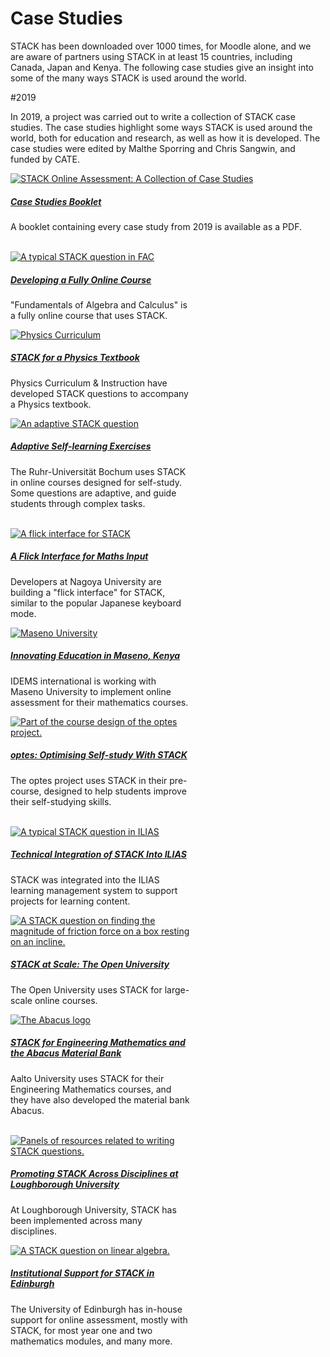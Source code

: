 # Case Studies

STACK has been downloaded over 1000 times, for Moodle alone, and we are aware of partners using STACK in at least 15 countries, including Canada, Japan and Kenya. The following case studies give an insight into some of the many ways STACK is used around the world.

#2019

In 2019, a project was carried out to write a collection of STACK case studies. The case studies highlight some ways STACK is used around the world, both for education and research, as well as how it is developed. The case studies were edited by Malthe Sporring and Chris Sangwin, and funded by CATE.

<!--<div class="card">
  <h5 class="card-header">Case Studies Booklet</h5>
  <div class="card-body">
    <p class="card-text">A booklet containing every case study from 2019 is available as a PDF.</p>
    <a href="%CONTENT/2019-cate-case-studies.pdf" class="btn btn-primary">Case Studies Booklet</a>
  </div>
</div>-->

<div class="card" style="width: min(100%,50rem);">
  <a href="MISSING"><img class="card-img-top" src="2019/Images/CaseStudy_thumbnail.png" alt="STACK Online Assessment: A Collection of Case Studies"></a>
  <div class="card-body">
    <a href="MISSING"><h5 class="card-title">Case Studies Booklet</h5></a>
    <p class="card-text">A booklet containing every case study from 2019 is available as a PDF.</p>
  </div>
</div>

<br>

<div class="card-deck">
    <div class="card" style="width: 18rem;">
      <a href="2019/FAC"><img class="card-img-top" src="2019/Images/FAC_thumbnail.png" alt="A typical STACK question in FAC"></a>
      <div class="card-body">
        <a href="2019/FAC"><h5 class="card-title">Developing a Fully Online Course</h5></a>
        <p class="card-text">"Fundamentals of Algebra and Calculus" is a fully online course that uses STACK.</p>
      </div>
  </div>
    <div class="card" style="width: 18rem;">
      <a href="2019/PhysicsCurriculum"><img class="card-img-top" src="2019/Images/PhysicsCurriculum_thumbnail.jpg" alt="Physics Curriculum"></a>
      <div class="card-body">
        <a href="2019/PhysicsCurriculum"><h5 class="card-title">STACK for a Physics Textbook</h5></a>
        <p class="card-text">Physics Curriculum & Instruction have developed STACK questions to accompany a Physics textbook.</p>
      </div>
    </div>
    <div class="card" style="width: 18rem;">
      <a href="2019/Adaptive"><img class="card-img-top" src="2019/Images/Adaptive_thumbnail.png" alt="An adaptive STACK question"></a>
      <div class="card-body">
        <a href="2019/Adaptive"><h5 class="card-title">Adaptive Self-learning Exercises</h5></a>
        <p class="card-text">The Ruhr-Universität Bochum uses STACK in online courses designed for self-study. Some questions are adaptive, and guide students through complex tasks.</p>
      </div>
    </div>
</div>

<br>

<div class="card-deck">
    <div class="card" style="width: 18rem;">
      <a href="2019/FlickInterface"><img class="card-img-top" src="2019/Images/FlickInterface_thumbnail.png" alt="A flick interface for STACK"></a>
      <div class="card-body">
        <a href="2019/FlickInterface"><h5 class="card-title">A Flick Interface for Maths Input</h5></a>
        <p class="card-text">Developers at Nagoya University are building a "flick interface" for STACK, similar to the popular Japanese keyboard mode.</p>
      </div>
  </div>
    <div class="card" style="width: 18rem;">
      <a href="2019/Maseno"><img class="card-img-top" src="2019/Images/Maseno_thumbnail.jpg" alt="Maseno University"></a>
      <div class="card-body">
        <a href="2019/Maseno"><h5 class="card-title">Innovating Education in Maseno, Kenya</h5></a>
        <p class="card-text">IDEMS international is working with Maseno University to implement online assessment for their mathematics courses.</p>
      </div>
    </div>
    <div class="card" style="width: 18rem;">
      <a href="2019/optes"><img class="card-img-top" src="2019/Images/optes_thumbnail.png" alt="Part of the course design of the optes project."></a>
      <div class="card-body">
        <a href="2019/optes"><h5 class="card-title">optes: Optimising Self-study With STACK</h5></a>
        <p class="card-text">The optes project uses STACK in their pre-course, designed to help students improve their self-studying skills.</p>
      </div>
    </div>
</div>

<br>

<div class="card-deck">
    <div class="card" style="width: 18rem;">
      <a href="2019/ILIAS"><img class="card-img-top" src="2019/Images/ILIAS_thumbnail.png" alt="A typical STACK question in ILIAS"></a>
      <div class="card-body">
        <a href="2019/ILIAS"><h5 class="card-title">Technical Integration of STACK Into ILIAS</h5></a>
        <p class="card-text">STACK was integrated into the ILIAS learning management system to support projects for learning content.</p>
      </div>
  </div>
    <div class="card" style="width: 18rem;">
      <a href="2019/StackAtScale"><img class="card-img-top" src="2019/Images/OU_thumbnail.png" alt="A STACK question on finding the magnitude of friction force on a box resting on an incline."></a>
      <div class="card-body">
        <a href="2019/StackAtScale"><h5 class="card-title">STACK at Scale: The Open University</h5></a>
        <p class="card-text">The Open University uses STACK for large-scale online courses.</p>
      </div>
    </div>
    <div class="card" style="width: 18rem;">
      <a href="2019/Abacus"><img class="card-img-top" src="2019/Images/Abacus_thumbnail.svg" alt="The Abacus logo"></a>
      <div class="card-body">
        <a href="2019/Abacus"><h5 class="card-title">STACK for Engineering Mathematics and the Abacus Material Bank</h5></a>
        <p class="card-text">Aalto University uses STACK for their Engineering Mathematics courses, and they have also developed the material bank Abacus.</p>
      </div>
    </div>
</div>

<br>

<div class="card-deck">
    <div class="card" style="width: 18rem;">
      <a href="2019/Loughborough"><img class="card-img-top" src="2019/Images/LBORO_thumbnail.png" alt="Panels of resources related to writing STACK questions."></a>
      <div class="card-body">
        <a href="2019/Loughborough"><h5 class="card-title">Promoting STACK Across Disciplines at Loughborough University</h5></a>
        <p class="card-text">At Loughborough University, STACK has been implemented across many disciplines.</p>
      </div>
    </div>
    <div class="card" style="width: 18rem;">
      <a href="2019/Edinburgh"><img class="card-img-top" src="2019/Images/Edinburgh_thumbnail.png" alt="A STACK question on linear algebra."></a>
      <div class="card-body">
        <a href="2019/Edinburgh"><h5 class="card-title">Institutional Support for STACK in Edinburgh</h5></a>
        <p class="card-text">The University of Edinburgh has in-house support for online assessment, mostly with STACK, for most year one and two mathematics modules, and many more.</p>
      </div>
    </div>
    <div class="card border-0" style="width: 18rem;">
     </div>
</div>